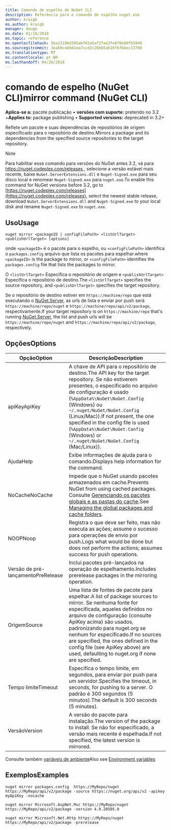 ```yaml
---
title: Comando de espelho do NuGet CLI
description: Referência para o comando de espelho nuget.exe
author: kraigb
ms.author: kraigb
manager: douge
ms.date: 01/18/2018
ms.topic: reference
ms.openlocfilehash: 5ba13196d385abf42a5af2faa3fe6f0e80fb59d8
ms.sourcegitcommit: 3eab9c4dd41ea7ccd2c28bb5ab16f6fbbec13708
ms.translationtype: MT
ms.contentlocale: pt-BR
ms.lasthandoff: 04/26/2018
---
```

# <a name="mirror-command-nuget-cli"></a><span data-ttu-id="46965-103">comando de espelho (NuGet CLI)</span><span class="sxs-lookup"><span data-stu-id="46965-103">mirror command (NuGet CLI)</span></span>

<span data-ttu-id="46965-104">**Aplica-se a:** pacote publicação &bullet; **versões com suporte:** preterido no 3.2 +</span><span class="sxs-lookup"><span data-stu-id="46965-104">**Applies to:** package publishing &bullet; **Supported versions:** deprecated in 3.2+</span></span>

<span data-ttu-id="46965-105">Reflete um pacote e suas dependências de repositórios de origem especificado para o repositório de destino.</span><span class="sxs-lookup"><span data-stu-id="46965-105">Mirrors a package and its dependencies from the specified source repositories to the target repository.</span></span>

> [!NOTE]
> <span data-ttu-id="46965-106">Para habilitar esse comando para versões do NuGet antes 3.2, vá para [ https://nuget.codeplex.com/releases ](https://nuget.codeplex.com/releases), selecione a versão estável mais recente, baixe `NuGet.ServerExtensions.dll` e `Nuget-Signed.exe` para seu disco local e renomear `Nuget-Signed.exe` para `nuget.exe`.</span><span class="sxs-lookup"><span data-stu-id="46965-106">To enable this command for NuGet versions before 3.2, go to [https://nuget.codeplex.com/releases](https://nuget.codeplex.com/releases), select the newest stable release, download `NuGet.ServerExtensions.dll` and `Nuget-Signed.exe` to your local disk and rename `Nuget-Signed.exe` to `nuget.exe`.</span></span>

## <a name="usage"></a><span data-ttu-id="46965-107">Uso</span><span class="sxs-lookup"><span data-stu-id="46965-107">Usage</span></span>

```cli
nuget mirror <packageID | configFilePath> <listUrlTarget> <publishUrlTarget> [options]
```

<span data-ttu-id="46965-108">onde `<packageID>` é o pacote para o espelho, ou `<configFilePath>` identifica o `packages.config` arquivo que lista os pacotes para espelhar.</span><span class="sxs-lookup"><span data-stu-id="46965-108">where `<packageID>` is the package to mirror, or `<configFilePath>` identifies the `packages.config` file that lists the packages to mirror.</span></span>

<span data-ttu-id="46965-109">O `<listUrlTarget>` Especifica o repositório de origem e `<publishUrlTarget>` Especifica o repositório de destino.</span><span class="sxs-lookup"><span data-stu-id="46965-109">The `<listUrlTarget>` specifies the source repository, and `<publishUrlTarget>` specifies the target repository.</span></span>

<span data-ttu-id="46965-110">Se o repositório de destino estiver em `https://machine/repo` que está executando o [NuGet.Server](../hosting-packages/nuget-server.md), as urls de lista e enviar por push será `https://machine/repo/nuget` e `https://machine/repo/api/v2/package`, respectivamente.</span><span class="sxs-lookup"><span data-stu-id="46965-110">If your target repository is on `https://machine/repo` that's running [NuGet.Server](../hosting-packages/nuget-server.md), the list and push urls will be `https://machine/repo/nuget` and `https://machine/repo/api/v2/package`, respectively.</span></span>

## <a name="options"></a><span data-ttu-id="46965-111">Opções</span><span class="sxs-lookup"><span data-stu-id="46965-111">Options</span></span>

| <span data-ttu-id="46965-112">Opção</span><span class="sxs-lookup"><span data-stu-id="46965-112">Option</span></span> | <span data-ttu-id="46965-113">Descrição</span><span class="sxs-lookup"><span data-stu-id="46965-113">Description</span></span> |
| --- | --- |
| <span data-ttu-id="46965-114">apiKey</span><span class="sxs-lookup"><span data-stu-id="46965-114">ApiKey</span></span> | <span data-ttu-id="46965-115">A chave de API para o repositório de destino.</span><span class="sxs-lookup"><span data-stu-id="46965-115">The API key for the target repository.</span></span> <span data-ttu-id="46965-116">Se não estiverem presentes, o especificado no arquivo de configuração é usado (`%AppData%\NuGet\NuGet.Config` (Windows) ou `~/.nuget/NuGet/NuGet.Config` (Linux/Mac)).</span><span class="sxs-lookup"><span data-stu-id="46965-116">If not present,  the one specified in the config file is used (`%AppData%\NuGet\NuGet.Config` (Windows) or `~/.nuget/NuGet/NuGet.Config` (Mac/Linux)).</span></span> |
| <span data-ttu-id="46965-117">Ajuda</span><span class="sxs-lookup"><span data-stu-id="46965-117">Help</span></span> | <span data-ttu-id="46965-118">Exibe informações de ajuda para o comando.</span><span class="sxs-lookup"><span data-stu-id="46965-118">Displays help information for the command.</span></span> |
| <span data-ttu-id="46965-119">NoCache</span><span class="sxs-lookup"><span data-stu-id="46965-119">NoCache</span></span> | <span data-ttu-id="46965-120">Impede que o NuGet usando pacotes armazenados em cache.</span><span class="sxs-lookup"><span data-stu-id="46965-120">Prevents NuGet from using cached packages.</span></span> <span data-ttu-id="46965-121">Consulte [Gerenciando os pacotes globais e as pastas do cache](../consume-packages/managing-the-global-packages-and-cache-folders.md).</span><span class="sxs-lookup"><span data-stu-id="46965-121">See [Managing the global packages and cache folders](../consume-packages/managing-the-global-packages-and-cache-folders.md).</span></span> |
| <span data-ttu-id="46965-122">NOOP</span><span class="sxs-lookup"><span data-stu-id="46965-122">Noop</span></span> | <span data-ttu-id="46965-123">Registra o que deve ser feito, mas não executa as ações; assume o sucesso para operações de envio por push.</span><span class="sxs-lookup"><span data-stu-id="46965-123">Logs what would be done but does not perform the actions; assumes success for push operations.</span></span> |
| <span data-ttu-id="46965-124">Versão de pré-lançamento</span><span class="sxs-lookup"><span data-stu-id="46965-124">PreRelease</span></span> | <span data-ttu-id="46965-125">Inclui pacotes pré-lançados na operação de espelhamento.</span><span class="sxs-lookup"><span data-stu-id="46965-125">Includes prerelease packages in the mirroring operation.</span></span> |
| <span data-ttu-id="46965-126">Origem</span><span class="sxs-lookup"><span data-stu-id="46965-126">Source</span></span> | <span data-ttu-id="46965-127">Uma lista de fontes de pacote para espelhar.</span><span class="sxs-lookup"><span data-stu-id="46965-127">A list of package sources to mirror.</span></span> <span data-ttu-id="46965-128">Se nenhuma fonte for especificada, aqueles definidos no arquivo de configuração (consulte ApiKey acima) são usados, padronizando para nuget.org se nenhum for especificado.</span><span class="sxs-lookup"><span data-stu-id="46965-128">If no sources are specified, the ones defined in the config file (see ApiKey above) are used, defaulting to nuget.org if none are specified.</span></span> |
| <span data-ttu-id="46965-129">Tempo limite</span><span class="sxs-lookup"><span data-stu-id="46965-129">Timeout</span></span> | <span data-ttu-id="46965-130">Especifica o tempo limite, em segundos, para enviar por push para um servidor.</span><span class="sxs-lookup"><span data-stu-id="46965-130">Specifies the timeout, in seconds, for pushing to a server.</span></span> <span data-ttu-id="46965-131">O padrão é 300 segundos (5 minutos).</span><span class="sxs-lookup"><span data-stu-id="46965-131">The default is 300 seconds (5 minutes).</span></span> |
| <span data-ttu-id="46965-132">Versão</span><span class="sxs-lookup"><span data-stu-id="46965-132">Version</span></span> | <span data-ttu-id="46965-133">A versão do pacote para instalação.</span><span class="sxs-lookup"><span data-stu-id="46965-133">The version of the package to install.</span></span> <span data-ttu-id="46965-134">Se não for especificado, a versão mais recente é espelhada.</span><span class="sxs-lookup"><span data-stu-id="46965-134">If not specified, the latest version is mirrored.</span></span> |

<span data-ttu-id="46965-135">Consulte também [variáveis de ambiente](cli-ref-environment-variables.md)</span><span class="sxs-lookup"><span data-stu-id="46965-135">Also see [Environment variables](cli-ref-environment-variables.md)</span></span>

## <a name="examples"></a><span data-ttu-id="46965-136">Exemplos</span><span class="sxs-lookup"><span data-stu-id="46965-136">Examples</span></span>

```cli
nuget mirror packages.config  https://MyRepo/nuget https://MyRepo/api/v2/package -source https://nuget.org/api/v2 -apikey myApiKey -nocache

nuget mirror Microsoft.AspNet.Mvc https://MyRepo/nuget https://MyRepo/api/v2/package -version 4.0.20505.0

nuget mirror Microsoft.Net.Http https://MyRepo/nuget https://MyRepo/api/v2/package -prerelease
```
